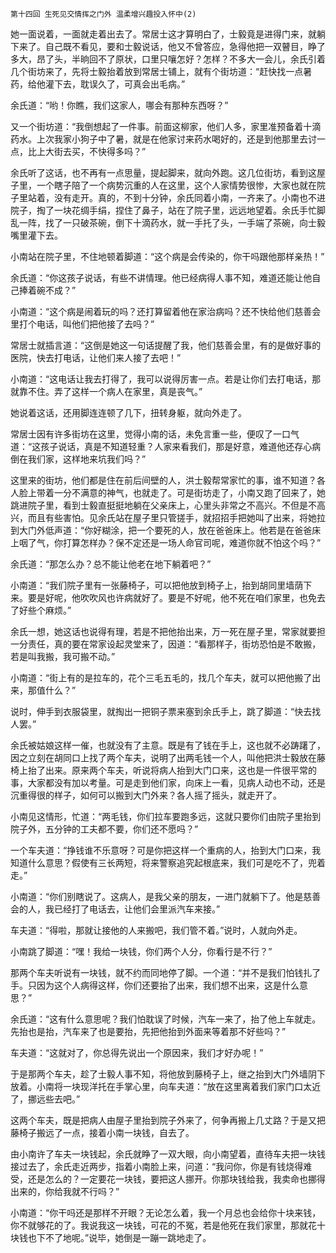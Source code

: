     第十四回 生死见交情挥之门外 温柔增兴趣投入怀中(2) 

   她一面说着，一面就走着出去了。常居士这才算明白了，士毅竟是进得门来，就躺下来了。自己既不看见，要和士毅说话，他又不曾答应，急得他把一双瞽目，睁了多大，昂了头，半晌回不了原状，口里只嚷怎好？怎样？不多大一会儿，余氏引着几个街坊来了，先将士毅抬着放到常居士铺上，就有个街坊道：“赶快找一点暑药，给他灌下去，耽误久了，可真会出毛病。”

   余氏道：“哟！你瞧，我们这家人，哪会有那种东西呀？”

   又一个街坊道：“我倒想起了一件事。前面这柳家，他们人多，家里准预备着十滴药水。上次我家小狗子中了暑，就是在他家讨来药水喝好的，还是到他那里去讨一点，比上大街去买，不快得多吗？”

   余氏听了这话，也不再有一点思量，提起脚来，就向外跑。这几位街坊，看到这屋子里，一个瞎子陪了一个病势沉重的人在这里，这个人家情势很惨，大家也就在院子里站着，没有走开。真的，不到十分钟，余氏同着小南，一齐来了。小南也不进院子，掏了一块花绸手绢，捏住了鼻子，站在了院子里，远远地望着。余氏手忙脚乱一阵，找了一只破茶碗，倒下十滴药水，就一手托了头，一手端了茶碗，向士毅嘴里灌下去。

   小南站在院子里，不住地顿着脚道：“这个病是会传染的，你干吗跟他那样亲热！”

   余氏道：“你这孩子说话，有些不讲情理。他已经病得人事不知，难道还能让他自己捧着碗不成？”

   小南道：“这个病是闹着玩的吗？还打算留着他在家治病吗？还不快给他们慈善会里打个电话，叫他们把他接了去吗？”

   常居士就插言道：“这倒是她这一句话提醒了我，他们慈善会里，有的是做好事的医院，快去打电话，让他们来人接了去吧！”

   小南道：“这电话让我去打得了，我可以说得厉害一点。若是让你们去打电话，那就靠不住。弄了这样一个病人在家里，真是丧气。”

   她说着这话，还用脚连连顿了几下，扭转身躯，就向外走了。

   常居士因有许多街坊在这里，觉得小南的话，未免言重一些，便叹了一口气道：“这孩子说话，真是不知道轻重？人家来看我们，那是好意，难道他还存心病倒在我们家，这样地来坑我们吗？”

   这里来的街坊，他们都是住在前后间壁的人，洪士毅帮常家忙的事，谁不知道？各人脸上带着一分不满意的神气，也就走了。可是街坊走了，小南又跑了回来了，她跳进院子里，看到士毅直挺挺地躺在父亲床上，心里头非常之不高兴。不但是不高兴，而且有些害怕。见余氏站在屋子里只管搓手，就招招手把她叫了出来，将她拉到大门外低声道：“你好糊涂，把一个要死的人，放在爸爸床上。他若是在爸爸床上咽了气，你打算怎样办？保不定还是一场人命官司呢，难道你就不怕这个吗？”

   余氏道：“那怎么办？总不能让他老在地下躺着吧？”

   小南道：“我们院子里有一张藤椅子，可以把他放到椅子上，抬到胡同里墙荫下来。要是好呢，他吹吹风也许病就好了。要是不好呢，他不死在咱们家里，也免去了好些个麻烦。”

   余氏一想，她这话也说得有理，若是不把他抬出来，万一死在屋子里，常家就要担一分责任，真的要在常家设起灵堂来了，因道：“看那样子，街坊恐怕是不敢搬，若是叫我搬，我可搬不动。”

   小南道：“街上有的是拉车的，花个三毛五毛的，找几个车夫，就可以把他搬了出来，那值什么？”

   说时，伸手到衣服袋里，就掏出一把铜子票来塞到余氏手上，跳了脚道：“快去找人罢。”

   余氏被姑娘这样一催，也就没有了主意。既是有了钱在手上，这也就不必踌躇了，因之立刻在胡同口上找了两个车夫，说明了出两毛钱一个人，叫他把洪士毅放在藤椅上抬了出来。原来两个车夫，听说将病人抬到大门口来，这也是一件很平常的事，大家都没有加以考量。可是走到他们家，向床上一看，见病人动也不动，还是沉重得很的样子，如何可以搬到大门外来？各人摇了摇头，就走开了。

   小南见这情形，忙道：“两毛钱，你们拉车要跑多远，这就只要你们由院子里抬到院子外，五分钟的工夫都不要，你们还不愿吗？”

   一个车夫道：“挣钱谁不乐意呀？可是你把这样一个重病的人，抬到大门口来，我知道什么意思？假使有三长两短，将来警察追究起根底来，我们可是吃不了，兜着走。”

   小南道：“你们别瞎说了。这病人，是我父亲的朋友，一进门就躺下了。他是慈善会的人，我已经打了电话去，让他们会里派汽车来接。”

   车夫道：“得啦，那就让接他的人来搬吧，我们管不着。”说时，人就向外走。

   小南跳了脚道：“嘿！我给一块钱，你们两个人分，你看行是不行？”

   那两个车夫听说有一块钱，就不约而同地停了脚。一个道：“并不是我们怕钱扎了手。只因为这个人病得这样，你们还要抬了出来，我们想不出来，这是什么意思？”

   余氏道：“这有什么意思呢？我们怕耽误了时候，汽车一来了，抬了他上车就走。先抬也是抬，汽车来了也是要抬，先把他抬到外面来等着那不好些吗？”

   车夫道：“这就对了，你总得先说出一个原因来，我们才好办呢！”

   于是那两个车夫，趁了士毅人事不知，将他放到藤椅子上，继之抬到大门外墙阴下放着。小南将一块现洋托在手掌心里，向车夫道：“放在这里离着我们家门口太近了，挪远些去吧。”

   这两个车夫，既是把病人由屋子里抬到院子外来了，何争再搬上几丈路？于是又把藤椅子搬远了一点，接着小南一块钱，自去了。

   由小南许了车夫一块钱起，余氏就睁了一双大眼，向小南望着，直待车夫把一块钱接过去了，余氏走近两步，指着小南脸上来，问道：“我问你，你是有钱烧得难受，还是怎么的？一定要花一块钱，要把这人挪开。你那块钱给我，我卖命也挪得出来的，你给我就不行吗？”

   小南道：“你干吗还是那样不开眼？无论怎么着，我一个月总也会给你十块来钱，你不就够花的了。我说我这一块钱，可花的不冤，若是他死在我们家里，那就花十块钱也下不了地呢。”说毕，她倒是一蹦一跳地走了。

